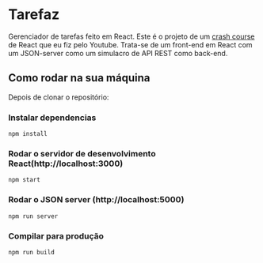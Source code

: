 # Tarefaz
Gerenciador de tarefas feito em React.
Este é o projeto de um [crash course](https://www.youtube.com/watch?v=w7ejDZ8SWv8) de React que eu fiz pelo Youtube. Trata-se de um front-end em React com um JSON-server como um simulacro de API REST como back-end.

## Como rodar na sua máquina

Depois de clonar o repositório:

### Instalar dependencias

```
npm install
```

### Rodar o servidor de desenvolvimento React(http://localhost:3000)

```
npm start
```

### Rodar o JSON server (http://localhost:5000)

```
npm run server
```

### Compilar para produção

```
npm run build
```

